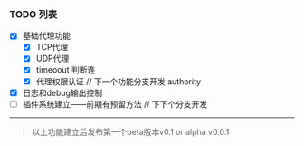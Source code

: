 ### TODO 列表

+ [x] 基础代理功能
	- [x] TCP代理
	- [x] UDP代理
	- [x] timeoout 判断连
	- [x] 代理权限认证	 		// 下一个功能分支开发 authority
+ [x] 日志和debug输出控制
+ [ ] 插件系统建立——前期有预留方法		// 下下个分支开发
------
> 以上功能建立后发布第一个beta版本v0.1 or alpha v0.0.1
